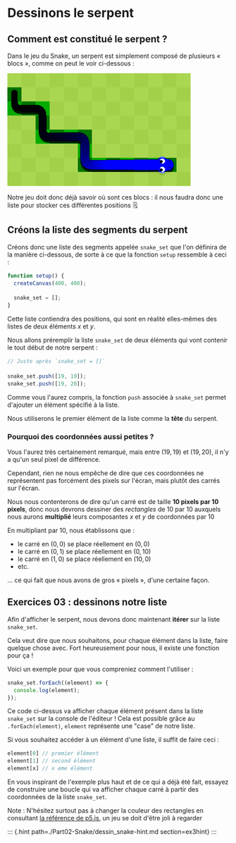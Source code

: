 # Dessinons le serpent

## Comment est constitué le serpent ?

Dans le jeu du Snake, un serpent est simplement composé de plusieurs « blocs », comme on peut le voir ci-dessous :

![](./static/snake-structure.png)


Notre jeu doit donc déjà savoir où sont ces blocs : il nous faudra donc une liste pour stocker ces différentes positions 🗒️

## Créons la liste des segments du serpent

Créons donc une liste des segments appelée `snake_set` que l'on définira de la manière ci-dessous, de sorte à ce que la fonction `setup` ressemble à ceci :

```js
function setup() {
  createCanvas(400, 400);

  snake_set = [];
}
```

Cette liste contiendra des positions, qui sont en réalité elles-mêmes des listes de deux éléments $x$ et $y$.


Nous allons préremplir la liste `snake_set` de deux éléments qui vont contenir le tout début de notre serpent :


```js
// Juste après `snake_set = []`

snake_set.push([19, 19]);
snake_set.push([19, 20]);
```

Comme vous l'aurez compris, la fonction `push` associée à `snake_set` permet d'ajouter un élément spécifié à la liste.

Nous utiliserons le premier élément de la liste comme la **tête** du serpent.

### Pourquoi des coordonnées aussi petites ?

Vous l'aurez très certainement remarqué, mais entre $(19, 19)$ et $(19, 20)$, il n'y a qu'un seul pixel de différence.

Cependant, rien ne nous empêche de dire que ces coordonnées ne représentent pas forcément des pixels sur l'écran, mais plutôt des carrés sur l'écran.

Nous nous contenterons de dire qu'un carré est de taille **10 pixels par 10 pixels**, donc nous devrons dessiner des *rectangles* de 10 par 10 auxquels nous aurons **multiplié** leurs composantes $x$ et $y$ de coordonnées par 10 

En multipliant par 10, nous établissons que :

  - le carré en $(0, 0)$ se place réellement en $(0, 0)$
  - le carré en $(0, 1)$ se place réellement en $(0, 10)$
  - le carré en $(1, 0)$ se place réellement en $(10, 0)$
  - etc.

... ce qui fait que nous avons de gros « pixels », d'une certaine façon.

## Exercices 03 : dessinons notre liste

Afin d'afficher le serpent, nous devons donc maintenant **itérer** sur la liste `snake_set`.


Cela veut dire que nous souhaitons, pour chaque élément dans la liste, faire quelque chose avec. Fort heureusement pour nous, il existe une fonction pour ça \!

Voici un exemple pour que vous compreniez comment l'utiliser :

```js
snake_set.forEach((element) => {
  console.log(element);
});
```

Ce code ci-dessus va afficher chaque élément présent dans la liste `snake_set` sur la console de l'éditeur \! Cela est possible grâce au `.forEach(element)`, `element` représente une "case" de notre liste.

Si vous souhaitez accéder à un élément d'une liste, il suffit de faire ceci :

```js
element[0] // premier élément
element[1] // second élément
element[x] // x eme élément
```

En vous inspirant de l'exemple plus haut et de ce qui a déjà été fait, essayez de construire une boucle qui va afficher chaque carré à partir des coordonnées de la liste `snake_set`.

Note : N'hésitez surtout pas à changer la couleur des rectangles en consultant [la référence de p5.js](https://p5js.org/reference/), un jeu se doit d'être joli à regarder 

::: {.hint path=./Part02-Snake/dessin_snake-hint.md section=ex3hint}
:::